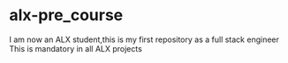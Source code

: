 # alx-pre_course
I am now an ALX student,this is my first repository as a full stack engineer
This is mandatory in all ALX projects
